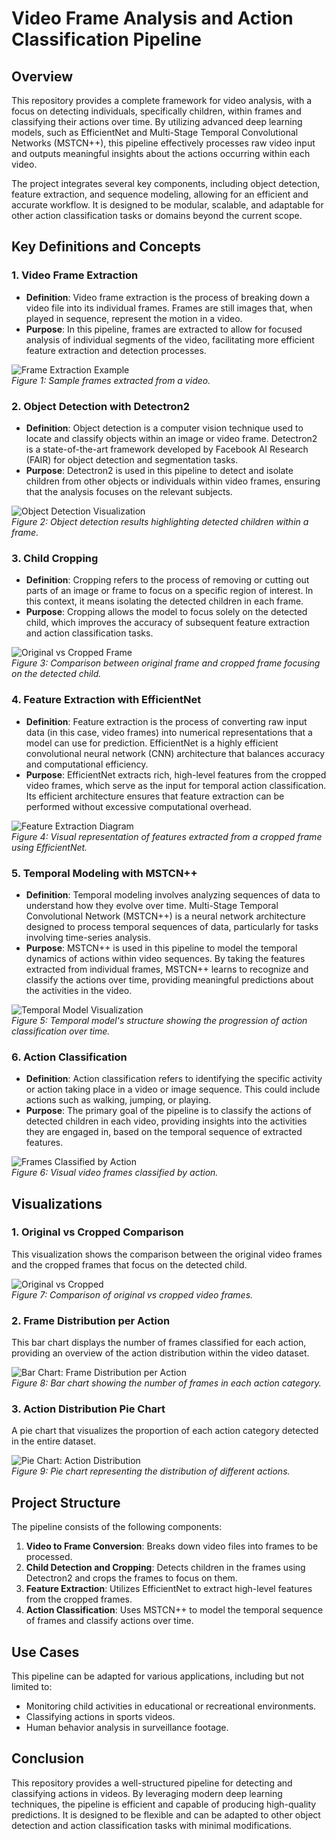 # Video Frame Analysis and Action Classification Pipeline

## Overview

This repository provides a complete framework for video analysis, with a focus on detecting individuals, specifically children, within frames and classifying their actions over time. By utilizing advanced deep learning models, such as EfficientNet and Multi-Stage Temporal Convolutional Networks (MSTCN++), this pipeline effectively processes raw video input and outputs meaningful insights about the actions occurring within each video.

The project integrates several key components, including object detection, feature extraction, and sequence modeling, allowing for an efficient and accurate workflow. It is designed to be modular, scalable, and adaptable for other action classification tasks or domains beyond the current scope.

## Key Definitions and Concepts

### 1. **Video Frame Extraction**
   - **Definition**: Video frame extraction is the process of breaking down a video file into its individual frames. Frames are still images that, when played in sequence, represent the motion in a video.
   - **Purpose**: In this pipeline, frames are extracted to allow for focused analysis of individual segments of the video, facilitating more efficient feature extraction and detection processes.

   ![Frame Extraction Example](assets/output3.png)  
   *Figure 1: Sample frames extracted from a video.*

### 2. **Object Detection with Detectron2**
   - **Definition**: Object detection is a computer vision technique used to locate and classify objects within an image or video frame. Detectron2 is a state-of-the-art framework developed by Facebook AI Research (FAIR) for object detection and segmentation tasks.
   - **Purpose**: Detectron2 is used in this pipeline to detect and isolate children from other objects or individuals within video frames, ensuring that the analysis focuses on the relevant subjects.

![Object Detection Visualization](assets/dect.png)  
*Figure 2: Object detection results highlighting detected children within a frame.*

### 3. **Child Cropping**
   - **Definition**: Cropping refers to the process of removing or cutting out parts of an image or frame to focus on a specific region of interest. In this context, it means isolating the detected children in each frame.
   - **Purpose**: Cropping allows the model to focus solely on the detected child, which improves the accuracy of subsequent feature extraction and action classification tasks.

   ![Original vs Cropped Frame](assets/output2.png)  
   *Figure 3: Comparison between original frame and cropped frame focusing on the detected child.*

### 4. **Feature Extraction with EfficientNet**
   - **Definition**: Feature extraction is the process of converting raw input data (in this case, video frames) into numerical representations that a model can use for prediction. EfficientNet is a highly efficient convolutional neural network (CNN) architecture that balances accuracy and computational efficiency.
   - **Purpose**: EfficientNet extracts rich, high-level features from the cropped video frames, which serve as the input for temporal action classification. Its efficient architecture ensures that feature extraction can be performed without excessive computational overhead.

   ![Feature Extraction Diagram](assets/EfficientDet-family-architecture-Images-pass-through-the-backbone-and-feature-scales-P3.png)  
   *Figure 4: Visual representation of features extracted from a cropped frame using EfficientNet.*

### 5. **Temporal Modeling with MSTCN++**
   - **Definition**: Temporal modeling involves analyzing sequences of data to understand how they evolve over time. Multi-Stage Temporal Convolutional Network (MSTCN++) is a neural network architecture designed to process temporal sequences of data, particularly for tasks involving time-series analysis.
   - **Purpose**: MSTCN++ is used in this pipeline to model the temporal dynamics of actions within video sequences. By taking the features extracted from individual frames, MSTCN++ learns to recognize and classify the actions over time, providing meaningful predictions about the activities in the video.

   ![Temporal Model Visualization](assets/images.png)  
   *Figure 5: Temporal model's structure showing the progression of action classification over time.*

### 6. **Action Classification**
   - **Definition**: Action classification refers to identifying the specific activity or action taking place in a video or image sequence. This could include actions such as walking, jumping, or playing.
   - **Purpose**: The primary goal of the pipeline is to classify the actions of detected children in each video, providing insights into the activities they are engaged in, based on the temporal sequence of extracted features.

   ![Frames Classified by Action](assets/output1.png)  
   *Figure 6: Visual video frames classified by action.*

## Visualizations

### 1. **Original vs Cropped Comparison**
   This visualization shows the comparison between the original video frames and the cropped frames that focus on the detected child.
   
   ![Original vs Cropped](assets/output2.png)  
   *Figure 7: Comparison of original vs cropped video frames.*

### 2. **Frame Distribution per Action**
   This bar chart displays the number of frames classified for each action, providing an overview of the action distribution within the video dataset.
   
   ![Bar Chart: Frame Distribution per Action](assets/outpu1t.png)  
   *Figure 8: Bar chart showing the number of frames in each action category.*

### 3. **Action Distribution Pie Chart**
   A pie chart that visualizes the proportion of each action category detected in the entire dataset.
   
   ![Pie Chart: Action Distribution](assets/output.png)  
   *Figure 9: Pie chart representing the distribution of different actions.*

## Project Structure

The pipeline consists of the following components:

1. **Video to Frame Conversion**: Breaks down video files into frames to be processed.
2. **Child Detection and Cropping**: Detects children in the frames using Detectron2 and crops the frames to focus on them.
3. **Feature Extraction**: Utilizes EfficientNet to extract high-level features from the cropped frames.
4. **Action Classification**: Uses MSTCN++ to model the temporal sequence of frames and classify actions over time.

## Use Cases

This pipeline can be adapted for various applications, including but not limited to:
- Monitoring child activities in educational or recreational environments.
- Classifying actions in sports videos.
- Human behavior analysis in surveillance footage.

## Conclusion

This repository provides a well-structured pipeline for detecting and classifying actions in videos. By leveraging modern deep learning techniques, the pipeline is efficient and capable of producing high-quality predictions. It is designed to be flexible and can be adapted to other object detection and action classification tasks with minimal modifications.
